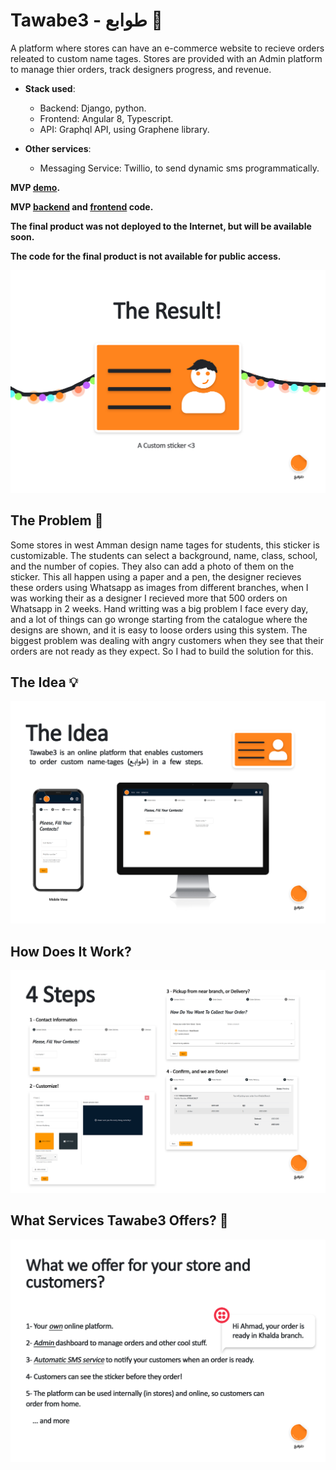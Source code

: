 # Tawabe3 - طوابع :art:
A platform where stores can have an e-commerce website to recieve orders releated to custom name tages. Stores are provided with an Admin platform to manage thier orders, track designers progress, and revenue.

- **Stack used**:
  - Backend: Django, python.
  - Frontend: Angular 8, Typescript.
  - API: Graphql API, using Graphene library.

- **Other services**:
  - Messaging Service: Twillio, to send dynamic sms programmatically.

**MVP [demo](https://nameless-coast-52919.herokuapp.com/en/order).**

**MVP [backend](https://github.com/mahdyhamad/tawabe3-backend) and [frontend](https://github.com/mahdyhamad/tawabe3-frontend) code.**

**The final product was not deployed to the Internet, but will be available soon.**

**The code for the final product is not available for public access.**

![sticker](https://github.com/mahdyhamad/Tawabe3-overview/blob/main/4.jpg)

## The Problem :triangular_flag_on_post:

Some stores in west Amman design name tages for students, this sticker is customizable. The students can select a background, name, class, school, and the number of copies. They also can add a photo of them on the sticker. This all happen using a paper and a pen, the designer recieves these orders using Whatsapp as images from different branches, when I was working their as a designer I recieved more that 500 orders on Whatsapp in 2 weeks. Hand writting was a big problem I face every day, and a lot of things can go wronge starting from the catalogue where the designs are shown, and it is easy to loose orders using this system. The biggest problem was dealing with angry customers when they see that their orders are not ready as they expect. So I had to build the solution for this.

## The Idea :bulb:

![The Idea](https://github.com/mahdyhamad/Tawabe3-overview/blob/main/2.jpg)

## How Does It Work?
![Steps](https://github.com/mahdyhamad/Tawabe3-overview/blob/main/3.jpg)

## What Services Tawabe3 Offers? :gem:
![Services](https://github.com/mahdyhamad/Tawabe3-overview/blob/main/5.jpg)
